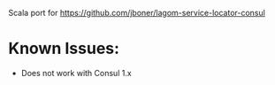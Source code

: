Scala port for https://github.com/jboner/lagom-service-locator-consul

# Known Issues:
- Does not work with Consul 1.x